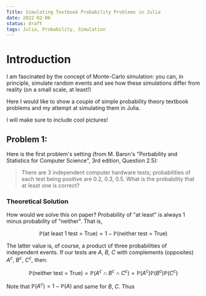 ```yaml
---
Title: Simulating Textbook Probability Problems in Julia
date: 2022-02-06
status: draft
tags: Julia, Probability, Simulation
---
```


# Introduction

I am fascinated by the concept of Monte-Carlo simulation: you can, in principle, simulate random events and see how these simulations differ from reality (on a small scale, at least!)

Here I would like to show a couple of simple probability theory textbook problems and my attempt at simulating them in Julia.

I will make sure to include cool pictures!

## Problem 1:

Here is the first problem's setting (from M. Baron's "Porbability and Statistics for Computer Science", 3rd edition, Question 2.5):

>  There are 3 independent computer hardware tests; probabilities of each test being positive are 0.2, 0.3, 0.5. What is the probability that at least one is correct?

### Theoretical Solution

How would we solve this on paper? Probability of "at least" is always 1 minus probability of "neither". That is, 

$$\mathbb{P}(\textrm{at least 1 test = True}) = 1 - \mathbb{P}(\textrm{neither test = True})$$

The latter value is, of course, a product of three probabilities of independent events. If our tests are $A,~B,~C$ with complements (opposites) $A^c,~B^c,~C^c$, then: 

$$\mathbb{P}(\textrm{neither test = True}) = \mathbb{P}(A^c\cap B^c \cap C^c)=\mathbb{P}(A^c)\mathbb{P}(B^c)\mathbb{P}(C^c)$$

Note that $\mathbb{P}(A^c) = 1 - \mathbb{P}(A)$ and same for $B,~C$. Thus